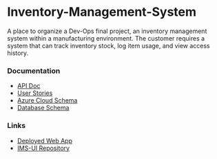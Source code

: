 # Inventory-Management-System

A place to organize a Dev-Ops final project, an inventory management system within a manufacturing environment.
The customer requires a system that can track inventory stock, log item usage, and view access history.

### Documentation

- [API Doc](docs/api-doc.md)
- [User Stories](docs/user-stories.md)
- [Azure Cloud Schema](docs/cloud-schema.md)
- [Database Schema](docs/database-schema.md)

### Links

- [Deployed Web App](https://lemon-ocean-0296d121e.4.azurestaticapps.net)
- [IMS-UI Repository](https://github.com/AndrewKorchemniy/IMS-UI)
